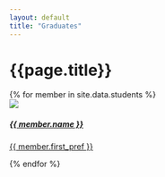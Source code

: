 ```yaml
---
layout: default
title: "Graduates"
---
```


<div class="container mt-4">
	<h1 class="mb-2">{{page.title}}</h1>
	<div class="row">
		{% for member in site.data.students %}
		<div class="col-md-4 p-2 text-center">
			<a href="{{ member.linkedin }}">
				<div class="card text-white card-dark">
					<div class="card-body">
						<img src="/assets/images/graduates/{{ member.image }}" loading="lazy" class="p-3 w-75 rounded-circle">
						<h5 class="card-title ala-font">{{ member.name }}</h5>
						<p class="card-text">{{ member.first_pref }}</p>
					</div>
				</div>
			</a>
		</div>
		{% endfor %}
	</div>
</div>

<!-- Lazy load images, removed for now since it makes scrolling annoying -->
<!--
<script src="{{ "/assets/js/intersectionobserver_polyfill.js" | relative_url }}"></script>
<script>
// Lazy load profile pictures so this page doesn't take forever to load
const observer = new IntersectionObserver(function(entries, observer) {
	entries.forEach(function(entry) {
		if (entry.isIntersecting) {
			entry.target.src = entry.target.getAttribute("data-src");
			observer.unobserve(entry.target);
		}
	});
});

const images = document.getElementsByClassName("lazy-load");
for (let i = 0; i < images.length; ++i) {
	observer.observe(images[i]);
}
</script>
-->